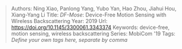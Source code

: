 > Authors: Ning Xiao, Panlong Yang, Yubo Yan, Hao Zhou, Jiahui Hou, Xiang-Yang Li
> Title: <i>DF-Mose</i>: Device-Free Motion Sensing with Wireless Backscattering
> Year: 2019
> Url: https://doi.org/10.1145/3300061.3343374
> Keywords: device-free, motion sensing, wireless backscattering
> Series: MobiCom '19
> Tags: *Define your own tags here, separate by comma*